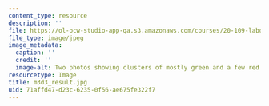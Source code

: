 ```yaml
---
content_type: resource
description: ''
file: https://ol-ocw-studio-app-qa.s3.amazonaws.com/courses/20-109-laboratory-fundamentals-in-biological-engineering-spring-2010/71affd47d23c62350f56ae675fe322f7_m3d3_result.jpg
file_type: image/jpeg
image_metadata:
  caption: ''
  credit: ''
  image-alt: Two photos showing clusters of mostly green and a few red dots.
resourcetype: Image
title: m3d3_result.jpg
uid: 71affd47-d23c-6235-0f56-ae675fe322f7
---
```


